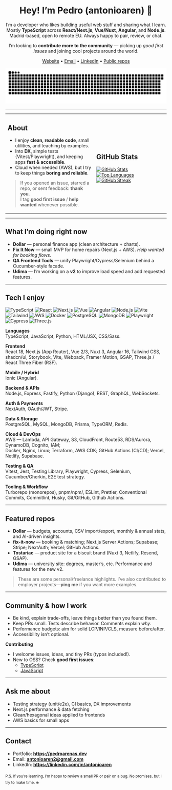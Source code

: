 <!-- GitHub Profile README — friendly/community tone -->

<div align="center">

# Hey! I’m Pedro (antonioaren) 👋

I’m a developer who likes building useful web stuff and sharing what I learn.  
Mostly **TypeScript** across **React/Next.js**, **Vue/Nuxt**, **Angular**, and **Node.js**.  
Madrid-based, open to remote EU. Always happy to pair, review, or chat.

I’m looking to **contribute more to the community** — picking up _good first issues_ and joining cool projects around the world.

[Website](https://pedroarenas.dev) •
[Email](mailto:antonioaren2@gmail.com) •
[LinkedIn](https://www.linkedin.com/in/antonioaren) •
[Public repos](https://github.com/antonioaren?tab=repositories)

<picture>
  <source media="(prefers-color-scheme: dark)" srcset="https://raw.githubusercontent.com/antonioaren/antonioaren/output/github-snake-dark.svg" />
  <source media="(prefers-color-scheme: light)" srcset="https://raw.githubusercontent.com/antonioaren/antonioaren/output/github-snake.svg" />
  <img alt="github-snake" src="https://raw.githubusercontent.com/antonioaren/antonioaren/output/github-snake.svg" />
</picture>
</div>

---

<table>
  <tr>
    <td width="55%" valign="top">
      <h2>About</h2>
      <ul>
        <li>I enjoy <strong>clean, readable code</strong>, small utilities, and teaching by examples.</li>
        <li>Into <strong>DX</strong>, simple tests (Vitest/Playwright), and keeping apps <strong>fast & accessible</strong>.</li>
        <li>Cloud when needed (AWS), but I try to keep things <strong>boring and reliable</strong>.</li>
      </ul>
      <blockquote>
        If you opened an issue, starred a repo, or sent feedback: <strong>thank you</strong>.<br />
        I tag <strong>good first issue</strong> / <strong>help wanted</strong> whenever possible.
      </blockquote>
    </td>
    <td>
      <h2>GitHub Stats</h2>
      <a href="https://github.com/antonioaren">
        <img height="160" alt="GitHub Stats"
             src="https://github-readme-stats.vercel.app/api?username=antonioaren&show_icons=true&rank_icon=github&theme=transparent&hide_border=true" />
      </a>
      <br />
      <a href="https://github.com/antonioaren">
        <img height="160" alt="Top Languages"
             src="https://github-readme-stats.vercel.app/api/top-langs/?username=antonioaren&layout=compact&theme=transparent&hide_border=true&langs_count=8" />
      </a>
      <br />
      <a href="https://github.com/antonioaren">
        <img height="160" alt="GitHub Streak"
             src="https://streak-stats.demolab.com?user=antonioaren&theme=transparent&hide_border=true" />
      </a>
    </td>
  </tr>
</table>

---

## What I’m doing right now

- **Dollar** — personal finance app (clean architecture + charts).
- **Fix It Now** — small MVP for home repairs (Next.js + AWS). _Help wanted for booking flows._
- **QA Frontend Tools** — unify Playwright/Cypress/Selenium behind a Cucumber-style facade.
- **Udima** — I’m working on a **v2** to improve load speed and add requested features.

---

## Tech I enjoy

<p>
  <img alt="TypeScript" src="https://img.shields.io/badge/TypeScript-3178C6?logo=typescript&logoColor=white">
  <img alt="React" src="https://img.shields.io/badge/React-20232A?logo=react&logoColor=61DAFB">
  <img alt="Next.js" src="https://img.shields.io/badge/Next.js-000000?logo=nextdotjs&logoColor=white">
  <img alt="Vue" src="https://img.shields.io/badge/Vue-35495E?logo=vuedotjs&logoColor=42B883">
  <img alt="Angular" src="https://img.shields.io/badge/Angular-DD0031?logo=angular&logoColor=white">
  <img alt="Node.js" src="https://img.shields.io/badge/Node.js-43853D?logo=nodedotjs&logoColor=white">
  <img alt="Vite" src="https://img.shields.io/badge/Vite-646CFF?logo=vite&logoColor=white">
  <img alt="Tailwind" src="https://img.shields.io/badge/Tailwind-06B6D4?logo=tailwindcss&logoColor=white">
  <img alt="AWS" src="https://img.shields.io/badge/AWS-232F3E?logo=amazonaws&logoColor=FF9900">
  <img alt="Docker" src="https://img.shields.io/badge/Docker-2496ED?logo=docker&logoColor=white">
  <img alt="PostgreSQL" src="https://img.shields.io/badge/PostgreSQL-4169E1?logo=postgresql&logoColor=white">
  <img alt="MongoDB" src="https://img.shields.io/badge/MongoDB-47A248?logo=mongodb&logoColor=white">
  <img alt="Playwright" src="https://img.shields.io/badge/Playwright-2EAD33?logo=playwright&logoColor=white">
  <img alt="Cypress" src="https://img.shields.io/badge/Cypress-17202C?logo=cypress&logoColor=white">
  <img alt="Three.js" src="https://img.shields.io/badge/Three.js-000000?logo=threedotjs&logoColor=white">
</p>

**Languages**  
TypeScript, JavaScript, Python, HTML/JSX, CSS/Sass.

**Frontend**  
React 18, Next.js (App Router), Vue 2/3, Nuxt 3, Angular 16, Tailwind CSS, shadcn/ui, Storybook, Vite, Webpack, Framer Motion, GSAP, Three.js / React Three Fiber (R3F).

**Mobile / Hybrid**  
Ionic (Angular).

**Backend & APIs**  
Node.js, Express, Fastify, Python (Django), REST, GraphQL, WebSockets.

**Auth & Payments**  
NextAuth, OAuth/JWT, Stripe.

**Data & Storage**  
PostgreSQL, MySQL, MongoDB, Prisma, TypeORM, Redis.

**Cloud & DevOps**  
AWS — Lambda, API Gateway, S3, CloudFront, Route53, RDS/Aurora, DynamoDB, Cognito, IAM;  
Docker, Nginx, Linux; Terraform, AWS CDK; GitHub Actions (CI/CD); Vercel, Netlify, Supabase.

**Testing & QA**  
Vitest, Jest, Testing Library, Playwright, Cypress, Selenium, Cucumber/Gherkin, E2E test strategy.

**Tooling & Workflow**  
Turborepo (monorepos), pnpm/npm/, ESLint, Prettier, Conventional Commits, Commitlint, Husky, Git/GitHub, Github Actions.

---

## Featured repos

- **Dollar** — budgets, accounts, CSV import/export, monthly & annual stats, and AI-driven insights.
- **fix-it-now** — booking & matching; Next.js Server Actions; Supabase; Stripe; NextAuth; Vercel; GitHub Actions.
- **Tostariac** — product site for a biscuit brand (Nuxt 3, Netlify, Resend, GSAP).
- **Udima** — university site: degrees, master’s, etc. Performance and features for the new v2.

> These are some personal/freelance highlights. I’ve also contributed to employer projects—**ping me** if you want more examples.

---

## Community & how I work

- Be kind, explain trade-offs, leave things better than you found them.
- Keep PRs small. Tests describe behavior. Comments explain _why_.
- Performance budgets: aim for solid LCP/INP/CLS, measure before/after.
- Accessibility isn’t optional.

**Contributing**

- I welcome issues, ideas, and tiny PRs (typos included!).
- New to OSS? Check **good first issues**:
  - [TypeScript](https://github.com/search?q=label%3A%22good+first+issue%22+state%3Aopen+language%3ATypeScript&type=Issues)
  - [JavaScript](https://github.com/search?q=label%3A%22good+first+issue%22+state%3Aopen+language%3AJavaScript&type=Issues)

---

## Ask me about

- Testing strategy (unit/e2e), CI basics, DX improvements
- Next.js performance & data fetching
- Clean/hexagonal ideas applied to frontends
- AWS basics for small apps

---

## Contact

- Portfolio: **<https://pedroarenas.dev>**
- Email: **<antonioaren2@gmail.com>**
- LinkedIn: **<https://linkedin.com/in/antonioaren>**

<sub>
P.S. If you’re learning, I’m happy to review a small PR or pair on a bug.  
No promises, but I try to make time. ☕
</sub>
